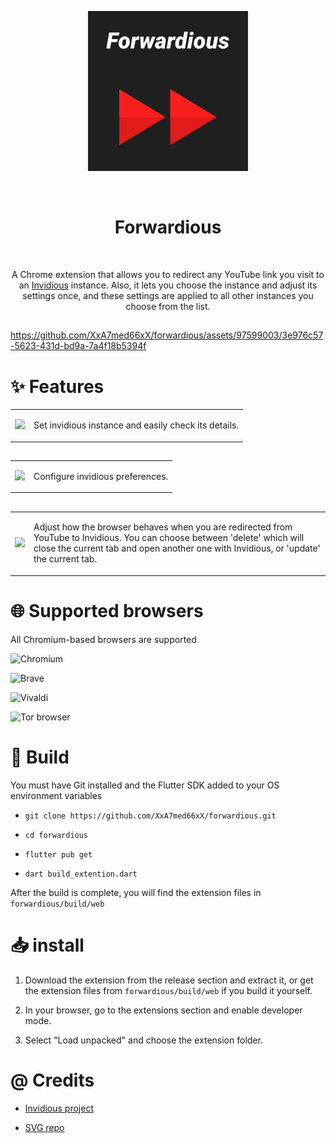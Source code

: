 <p align="center">
  <img src="https://github.com/XxA7med66xX/forwardious/blob/development/web/icons/favicon.svg" />
</p>

<br/>
<h1 align="center">Forwardious</h1>
<br/>

<p align="center">
  A Chrome extension that allows you to redirect any YouTube link you visit to an 
  <a href="https://github.com/iv-org/invidious">Invidious</a> instance.
  Also, it lets you choose the instance and adjust its settings once, and these settings are applied to all other instances you choose from the list.
</p>


##

https://github.com/XxA7med66xX/forwardious/assets/97599003/3e976c57-5623-431d-bd9a-7a4f18b5394f

# ✨️ Features 

<table>
  <tr>
    <td>
      <img src="https://github.com/XxA7med66xX/forwardious/assets/97599003/1b4da7c7-90a0-44d9-a61b-68969ff09b85" width="300" />
    </td>
    <td>
      <p>
        Set invidious instance and easily check its details.
      </p>
    </td>
  </tr>
</table>

##

<table>
  <tr>
    <td>
      <img src="https://github.com/XxA7med66xX/forwardious/assets/97599003/f9ca9708-696d-4022-9ce7-9e0eb96c3534" width="300" />
    </td>
    <td>
      <p>
        Configure invidious preferences.
      </p>
    </td>
  </tr>
</table>

##

<table>
  <tr>
    <td>
      <img src="https://github.com/XxA7med66xX/forwardious/assets/97599003/35bb0c30-d864-4d7c-bcd9-677ab7588322" width="500" />
    </td>
    <td>
      <p>
        Adjust how the browser behaves when you are redirected from YouTube to Invidious. You can choose between 'delete' which will close the current tab and open another one with Invidious, or 'update' the current tab.
      </p>
    </td>
  </tr>
</table>

# 🌐 Supported browsers

All Chromium-based browsers are supported

![Chromium](https://img.shields.io/badge/Chromium-4285F4?style=for-the-badge&logo=Google-chrome&logoColor=white)

![Brave](https://img.shields.io/badge/Brave-FF1B2D?style=for-the-badge&logo=Brave&logoColor=white)

![Vivaldi](https://img.shields.io/badge/Vivaldi-EF3939?style=for-the-badge&logo=Vivaldi&logoColor=white)

![Tor browser](https://img.shields.io/badge/Tor_Browser-7D4698?style=for-the-badge&logo=Tor-Browser&logoColor=white)

# 🔧 Build

You must have Git installed and the Flutter SDK added to your OS environment variables

- `git clone https://github.com/XxA7med66xX/forwardious.git`

- `cd forwardious`

- `flutter pub get`

- `dart build_extention.dart`

After the build is complete, you will find the extension files in `forwardious/build/web`

# 📥 install

1. Download the extension from the release section and extract it, or get the extension files from `forwardious/build/web` if you build it yourself.

2. In your browser, go to the extensions section and enable developer mode.

3. Select "Load unpacked" and choose the extension folder.

# @ Credits

- [Invidious project](https://github.com/iv-org/invidious)

- [SVG repo](https://www.svgrepo.com/svg/292057/forward-fast-forward)
